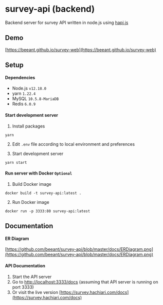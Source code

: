 # survey-api (backend)

Backend server for survey API written in node.js using [hapi.js](https://github.com/hapijs/hapi)

## Demo

[https://beeant.github.io/survey-web](https://beeant.github.io/survey-web)

## Setup

#### Dependencies
- Node.js `v12.18.0`
- yarn `1.22.4`
- MySQL `10.5.8-MariaDB`
- Redis `6.0.9`

#### Start development server
1. Install packages
```
yarn
````
2. Edit `.env` file according to local environment and preferences

3. Start development server
```
yarn start
```
#### Run server with Docker `Optional`
1. Build Docker image
```
docker build -t survey-api:latest .
```
2. Run Docker image
```
docker run -p 3333:80 survey-api:latest
```

## Documentation

#### ER Diagram
[https://github.com/beeant/survey-api/blob/master/docs/ERDiagram.png](https://github.com/beeant/survey-api/blob/master/docs/ERDiagram.png)

#### API Documentation
1. Start the API server
2. Go to [http://localhost:3333/docs](http://localhost:3333/docs) (assuming that API server is running on port 3333)
3. Or visit the live version [https://survey.hachiari.com/docs](https://survey.hachiari.com/docs)

